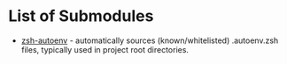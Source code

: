 # List of Submodules

* [zsh-autoenv](https://github.com/Tarrasch/zsh-autoenv) - automatically sources (known/whitelisted) .autoenv.zsh files, typically used in project root directories.
